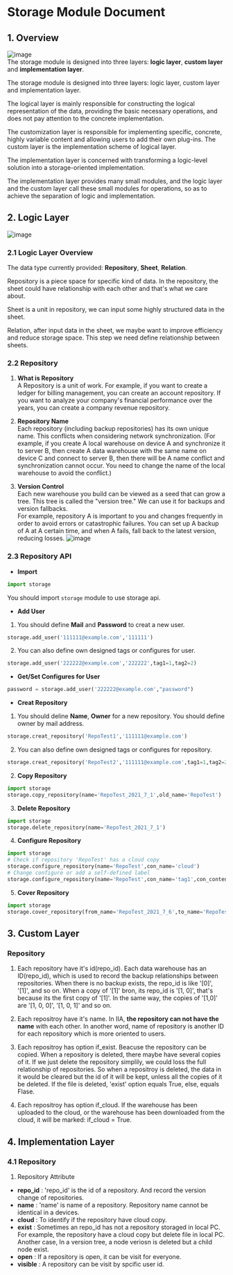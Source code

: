 # Storage Module Document
## 1. Overview
 ![image](./document/structure.png)  
The storage module is designed into three layers: **logic layer**, **custom layer** and **implementation layer**.  

The storage module is designed into three layers: logic layer, custom layer and implementation layer.  

The logical layer is mainly responsible for constructing the logical representation of the data, providing the basic necessary operations, and does not pay attention to the concrete implementation.  

The customization layer is responsible for implementing specific, concrete, highly variable content and allowing users to add their own plug-ins. The custom layer is the implementation scheme of logical layer.  

The implementation layer is concerned with transforming a logic-level solution into a storage-oriented implementation.  

The implementation layer provides many small modules, and the logic layer and the custom layer call these small modules for operations, so as to achieve the separation of logic and implementation.  

## 2. Logic Layer
 ![image](./document/API.png)  
### 2.1 Logic Layer Overview
The data type currently provided: **Repository**, **Sheet**, **Relation**.  

Repository is a piece space for specific kind of data. In the repository, the sheet could have relationship with each other and that's what we care about.  

Sheet is a unit in repository, we can input some highly structured data in the sheet.

Relation, after input data in the sheet, we maybe want to improve efficiency and reduce storage space. This step we need define relationship between sheets.

### 2.2 Repository
1. __What is Repository__  
A Repository is a unit of work. For example, if you want to create a ledger for billing management, you can create an account repository. If you want to analyze your company's financial performance over the years, you can create a company revenue repository.  

2. __Repository Name__  
Each repository (including backup repositories) has its own unique name. This conflicts when considering network synchronization. (For example, if you create A local warehouse on device A and synchronize it to server B, then create A data warehouse with the same name on device C and connect to server B, then there will be A name conflict and synchronization cannot occur. You need to change the name of the local warehouse to avoid the conflict.)

3. __Version Control__  
Each new warehouse you build can be viewed as a seed that can grow a tree. This tree is called the "version tree." We can use it for backups and version fallbacks.  
For example, repository A is important to you and changes frequently in order to avoid errors or catastrophic failures. You can set up A backup of A at A certain time, and when A fails, fall back to the latest version, reducing losses.
 ![image](./document/versiontree.png)  

### 2.3 Repository API
* __Import__  
``` Python
import storage
```
You should import `storage` module to use storage api.  

* __Add User__  
1. You should define __Mail__ and __Password__ to creat a new user.  
``` Python
storage.add_user('111111@example.com','111111')
```
2. You can also define own designed tags or configures for user.  
```Python
storage.add_user('222222@example.com','222222',tag1=1,tag2=2)
```

* __Get/Set Configures for User__
```Python
password = storage.add_user('222222@example.com',"password")
```

* __Creat Repository__  
1. You should deline __Name__, __Owner__ for a new repository. You should define owner by mail address.  
``` Python
storage.creat_repository('RepoTest1','111111@example.com')
```
2. You can also define own designed tags or configures for repository. 
``` Python
storage.creat_repository('RepoTest2','111111@example.com',tag1=1,tag2=2)
```


2. __Copy Repository__  
``` Python
import storage
storage.copy_repository(name='RepoTest_2021_7_1',old_name='RepoTest')
```
3. __Delete Repository__  
``` Python
import storage
storage.delete_repository(name='RepoTest_2021_7_1')
```
4. __Configure Repository__  
``` Python
import storage
# Check if repository 'RepoTest' has a cloud copy
storage.configure_repository(name='RepoTest',con_name='cloud')
# Change configure or add a self-defined label
storage.configure_repository(name='RepoTest',con_name='tag1',con_content='New!')
```
5. __Cover Repository__  
``` Python
import storage
storage.cover_repository(from_name='RepoTest_2021_7_6',to_name='RepoTest')
```

## 3. Custom Layer
### Repository
1. Each repository have it's id(repo_id). 
Each data warehouse has an ID(repo_id), which is used to record the backup relationships between repositories. When there is no backup exists, the repo_id is like '[0]', '[1]', and so on. When a copy of '[1]' bron, its repo_id is '[1, 0]', that's because its the first copy of '[1]'. In the same way, the copies of '[1,0]' are '[1, 0, 0]', '[1, 0, 1]' and so on.  

2. Each repositroy have it's name.
In IIA, **the repository can not have the name** with each other. In another word, name of repository is another ID for each repository which is more oriented to users.  

3. Each repositroy has option if_exist.
Beacuse the repository can be copied. When a repository is deleted, there maybe have several copies of it. If we just delete the repository simplily, we could loss the full relationship of repositories. So when a repositroy is deleted, the data in it would be cleared but the id of it will be kept, unless all the copies of it be deleted. If the file is deleted, 'exist' option equals True, else, equals Flase.  

4. Each repositroy has option if_cloud. 
If the warehouse has been uploaded to the cloud, or the warehouse has been downloaded from the cloud, it will be marked: if_cloud = True.

## 4. Implementation Layer
### 4.1 Repository
1. Repository Attribute
* __repo_id__ : 'repo_id' is the id of a repository. And record the version change of repositories.
* __name__ : 'name' is name of a repository. Repository name cannot be identical in a devices.
* __cloud__ : To identify if the repository have cloud copy.
* __exist__ : Sometimes an repo_id has not a repository storaged in local PC. For example, the repository have a cloud copy but delete file in local PC. Another case, In a version tree, a node veriosn is deleted but a child node exist.
* __open__ : If a repository is open, it can be visit for everyone.
* __visible__ : A repository can be visit by spcific user id.